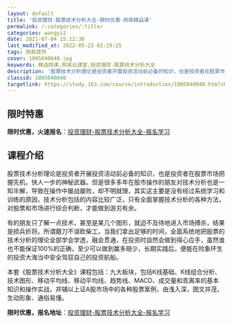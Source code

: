 ```yaml
---
layout: default
title: '投资理财-股票技术分析大全-限时优惠-网易精品课'
permalink: /:categories/:title/
categories: wangyi2
date: 2021-07-04 15:12:38
last_modified_at: 2022-05-23 02:29:25
tags: 网易提供
cover: 1005040040.jpg
keywords: 精选网课,网易云课堂,投资理财-股票技术分析大全
description: '股票技术分析理论是投资者开展投资活动前必备的知识，也是投资者在股票市场把握先机，快人一步的神秘武器。但是很多多年在股市操'
classid: 1005040040
targetlink: https://study.163.com/course/introduction/1005040040.htm?share=1&shareId=1025206652&utm_campaign=share&utm_medium=iphoneShare&utm_source=&utm_u=1025206652
---
```


## 限时特惠

**限时优惠，火速报名**：[投资理财-股票技术分析大全-报名学习](https://study.163.com/course/introduction/1005040040.htm?share=1&shareId=1025206652&utm_campaign=share&utm_medium=iphoneShare&utm_source=&utm_u=1025206652)

## 课程介绍

股票技术分析理论是投资者开展投资活动前必备的知识，也是投资者在股票市场把握先机，快人一步的神秘武器。但是很多多年在股市操作的朋友对技术分析也是一知半解，导致在操作中屡战屡败，却不明就理，其实这主要是没有经过系统学习和训练的原因，技术分析包括的内容比较广泛，只有全面掌握技术分析的各种方法，对股票和市场进行综合判断，才能做到游刃有余。

有的朋友只了解一点技术，甚至是某几个图形，就迫不及待地进入市场搏杀，结果是损兵折将。所谓磨刀不误砍柴工，当我们拿出足够的时间，全面系统地把股票的技术分析的理论全部学会学透，融会贯通，在投资时自然会做到得心应手，虽然谁也不能保证100%的正确，至少可以做到赢多赔少，长期实践后，便能在险象环生的投资大海当中安全驾驭自己的投资航船。

本套《股票技术分析大全》课程包括：九大板块，包括K线基础、K线组合分析、技术图形、移动平均线、移动平均线、趋势线、MACD、成交量和乖离率的基本知识和操作实战，并辅以上证A股市场中的各种股票案例，由浅入深，图文并茂，生动形象、通俗易懂。

**限时优惠，报名地址**：[投资理财-股票技术分析大全-报名学习](https://study.163.com/course/introduction/1005040040.htm?share=1&shareId=1025206652&utm_campaign=share&utm_medium=iphoneShare&utm_source=&utm_u=1025206652)

